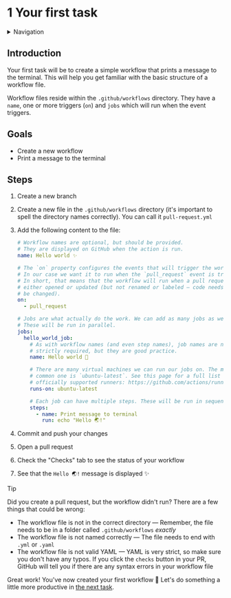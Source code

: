 # 1 Your first task

<details>
<summary>Navigation</summary>

1. **Creating a workflow** (this task)
1. [Building code in a workflow](../2/README.md)
1. [Running multiple jobs in parallel](../3/README.md)
1. [Running jobs in sequence](../4/README.md)
1. [Deploying to GitHub Pages](../5/README.md)
1. [Using other events to run workflows](../6/README.md)
1. [Outputs from steps and jobs](../7/README.md)
1. [Keeping dependencies up to date with Dependabot](../8/README.md)
1. [Matrices](../9/README.md)
1. [Workflow dispatch inputs and security verification](../10/README.md)
1. [Learn more about GitHub Actions](../11/README.md)

</details>

## Introduction

Your first task will be to create a simple workflow that prints a message to the terminal.
This will help you get familiar with the basic structure of a workflow file.

Workflow files reside within the `.github/workflows` directory.
They have a `name`, one or more triggers (`on`) and `jobs` which will run when the event triggers.

## Goals

- Create a new workflow
- Print a message to the terminal

## Steps

1. Create a new branch
1. Create a new file in the `.github/workflows` directory (it's important to spell the directory names correctly). You can call it `pull-request.yml`
1. Add the following content to the file:

   ```yaml
   # Workflow names are optional, but should be provided.
   # They are displayed on GitHub when the action is run.
   name: Hello world ✨

   # The `on` property configures the events that will trigger the workflow.
   # In our case we want it to run when the `pull_request` event is triggered.
   # In short, that means that the workflow will run when a pull request is
   # either opened or updated (but not renamed or labeled – code needs to
   # be changed).
   on:
     - pull_request

   # Jobs are what actually do the work. We can add as many jobs as we want.
   # These will be run in parallel.
   jobs:
     hello_world_job:
       # As with workflow names (and even step names), job names are not
       # strictly required, but they are good practice.
       name: Hello world 🌱

       # There are many virtual machines we can run our jobs on. The most
       # common one is `ubuntu-latest`. See this page for a full list of
       # officially supported runners: https://github.com/actions/runner-images
       runs-on: ubuntu-latest

       # Each job can have multiple steps. These will be run in sequence.
       steps:
         - name: Print message to terminal
           run: echo "Hello 🌏!"
   ```

1. Commit and push your changes
1. Open a pull request
1. Check the "Checks" tab to see the status of your workflow
1. See that the `Hello 🌏!` message is displayed ✨

> [!TIP]
> Did you create a pull request, but the workflow didn't run?
> There are a few things that could be wrong:
>
> - The workflow file is not in the correct directory — Remember, the file needs to be in a folder called `.github/workflows` _exactly_
> - The workflow file is not named correctly — The file needs to end with `.yml` or `.yaml`
> - The workflow file is not valid YAML — YAML is very strict, so make sure you don't have any typos. If you click the `checks` button in your PR, GitHub will tell you if there are any syntax errors in your workflow file

Great work!
You've now created your first workflow 🎉
Let's do something a little more productive in [the next task](../2/README.md).

